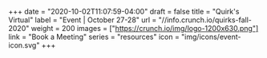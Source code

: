 +++
date = "2020-10-02T11:07:59-04:00"
draft = false
title = "Quirk's Virtual"
label = "Event | October 27-28"
url = "//info.crunch.io/quirks-fall-2020"
weight = 200
images = ["https://crunch.io/img/logo-1200x630.png"]
link = "Book a Meeting"
series = "resources"
icon = "img/icons/event-icon.svg"
+++
